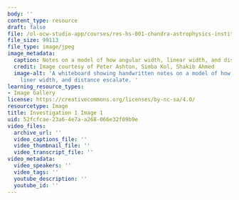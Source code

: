 ```yaml
---
body: ''
content_type: resource
draft: false
file: /ol-ocw-studio-app/courses/res-hs-001-chandra-astrophysics-institute/mithfh_chandra_inv1_ag_mth.jpg
file_size: 99113
file_type: image/jpeg
image_metadata:
  caption: Notes on a model of how angular width, linear width, and distance escalate.
  credit: Image courtesy of Peter Ashton, Simba Kol, Shakib Ahmed
  image-alt: 'A whiteboard showing handwritten notes on a model of how angular width,
    liner width, and distance escalate. '
learning_resource_types:
- Image Gallery
license: https://creativecommons.org/licenses/by-nc-sa/4.0/
resourcetype: Image
title: Investigation 1 Image 1
uid: 52fcfcae-23a6-4e7a-a268-066e32f09b9e
video_files:
  archive_url: ''
  video_captions_file: ''
  video_thumbnail_file: ''
  video_transcript_file: ''
video_metadata:
  video_speakers: ''
  video_tags: ''
  youtube_description: ''
  youtube_id: ''
---
```

